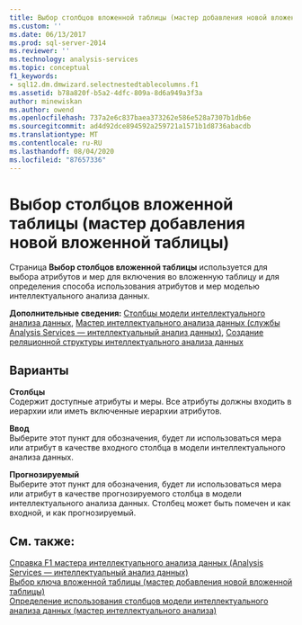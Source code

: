 ```yaml
---
title: Выбор столбцов вложенной таблицы (мастер добавления новой вложенной таблицы) | Документация Майкрософт
ms.custom: ''
ms.date: 06/13/2017
ms.prod: sql-server-2014
ms.reviewer: ''
ms.technology: analysis-services
ms.topic: conceptual
f1_keywords:
- sql12.dm.dmwizard.selectnestedtablecolumns.f1
ms.assetid: b78a820f-b5a2-4dfc-809a-8d6a949a3f3a
author: minewiskan
ms.author: owend
ms.openlocfilehash: 737a2e6c837baea373262e586e528a7307b1db6e
ms.sourcegitcommit: ad4d92dce894592a259721a1571b1d8736abacdb
ms.translationtype: MT
ms.contentlocale: ru-RU
ms.lasthandoff: 08/04/2020
ms.locfileid: "87657336"
---
```

# <a name="select-nested-table-columns-add-new-nested-table-wizard"></a>Выбор столбцов вложенной таблицы (мастер добавления новой вложенной таблицы)
  Страница **Выбор столбцов вложенной таблицы** используется для выбора атрибутов и мер для включения во вложенную таблицу и для определения способа использования атрибутов и мер моделью интеллектуального анализа данных.  
  
 **Дополнительные сведения:** [Столбцы модели интеллектуального анализа данных](data-mining/mining-model-columns.md), [Мастер интеллектуального анализа данных (службы Analysis Services — интеллектуальный анализ данных)](data-mining/data-mining-wizard-analysis-services-data-mining.md), [Создание реляционной структуры интеллектуального анализа данных](data-mining/create-a-relational-mining-structure.md)  
  
## <a name="options"></a>Варианты  
 **Столбцы**  
 Содержит доступные атрибуты и меры. Все атрибуты должны входить в иерархии или иметь включенные иерархии атрибутов.  
  
 **Ввод**  
 Выберите этот пункт для обозначения, будет ли использоваться мера или атрибут в качестве входного столбца в модели интеллектуального анализа данных.  
  
 **Прогнозируемый**  
 Выберите этот пункт для обозначения, будет ли использоваться мера или атрибут в качестве прогнозируемого столбца в модели интеллектуального анализа данных. Столбец может быть помечен и как входной, и как прогнозируемый.  
  
## <a name="see-also"></a>См. также:  
 [Справка F1 мастера интеллектуального анализа данных &#40;Analysis Services — интеллектуальный анализ данных&#41;](data-mining-wizard-f1-help-analysis-services-data-mining.md)   
 [Выбор ключа вложенной таблицы &#40;мастер добавления новой вложенной таблицы&#41;](select-nested-table-key-add-new-nested-table-wizard.md)   
 [Определение использования столбцов модели интеллектуального анализа данных &#40;мастер интеллектуального анализа&#41;](specify-mining-model-column-usage-data-mining-wizard.md)  
  
  
